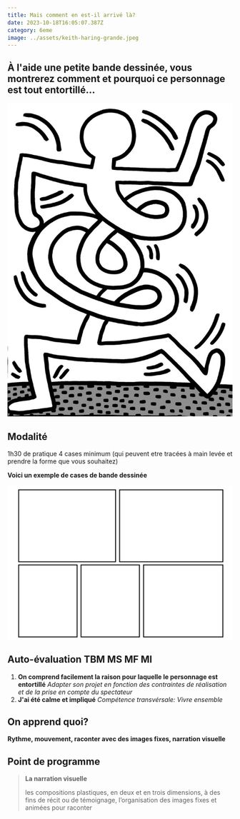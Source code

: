 ```yaml
---
title: Mais comment en est-il arrivé là?
date: 2023-10-18T16:05:07.387Z
category: 6eme
image: ../assets/keith-haring-grande.jpeg
---
```

## **À l'aide une petite bande dessinée, vous montrerez comment et pourquoi ce personnage est tout entortillé...**

![](../assets/personnage-keith-haring-grande.jpeg)

## **Modalité** 

1h30 de pratique 4 cases minimum (qui peuvent etre tracées à main levée et prendre la forme que vous souhaitez)

**Voici un exemple de cases de bande dessinée**

![](../assets/cases-grande.jpeg)

## **Auto-évaluation        TBM MS MF MI**

1. **On comprend facilement la raison pour laquelle le personnage est entortillé** *Adapter son projet en fonction des contraintes de réalisation et de la prise en compte du spectateur*
2. **J'ai été calme et impliqué** *Compétence transvérsale: Vivre ensemble*

## On apprend quoi?

**Rythme, mouvement, raconter avec des images fixes, narration visuelle**

## **Point de programme**

> **La narration visuelle** 
>
> les compositions plastiques, en deux et en trois dimensions, à des fins de récit ou de témoignage, l’organisation des images fixes et animées pour raconter